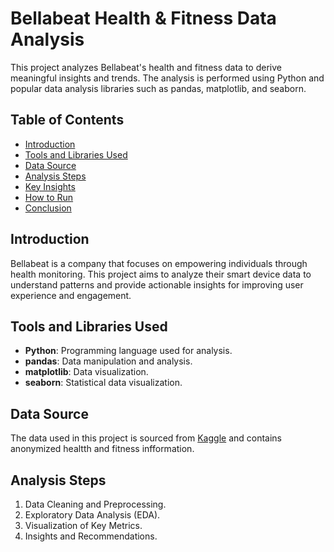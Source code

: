 # Bellabeat Health & Fitness Data Analysis

This project analyzes Bellabeat's health and fitness data to derive meaningful insights and trends. The analysis is performed using Python and popular data analysis libraries such as pandas, matplotlib, and seaborn.

## Table of Contents
- [Introduction](#introduction)
- [Tools and Libraries Used](#tools-and-libraries-used)
- [Data Source](#data-source)
- [Analysis Steps](#analysis-steps)
- [Key Insights](#key-insights)
- [How to Run](#how-to-run)
- [Conclusion](#conclusion)

## Introduction
Bellabeat is a company that focuses on empowering individuals through health monitoring. This project aims to analyze their smart device data to understand patterns and provide actionable insights for improving user experience and engagement.

## Tools and Libraries Used
- **Python**: Programming language used for analysis.
- **pandas**: Data manipulation and analysis.
- **matplotlib**: Data visualization.
- **seaborn**: Statistical data visualization.

## Data Source
The data used in this project is sourced from [Kaggle](https://www.kaggle.com/) and contains anonymized healtth and fitness infformation.

## Analysis Steps
1. Data Cleaning and Preprocessing.
2. Exploratory Data Analysis (EDA).
3. Visualization of Key Metrics.
4. Insights and Recommendations.

